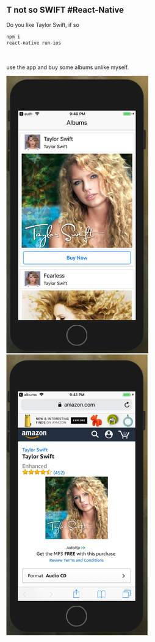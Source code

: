 ## T not so SWIFT #React-Native

Do you like Taylor Swift, if so

```
npm i
react-native run-ios

```
<br /> <br />
use the app and buy some albums unlike myself.




<img src="Screen Shot 2017-11-13 at 9.40.28 PM 1.png" />
<img src="Screen Shot 2017-11-13 at 9.40.57 PM.png" />

